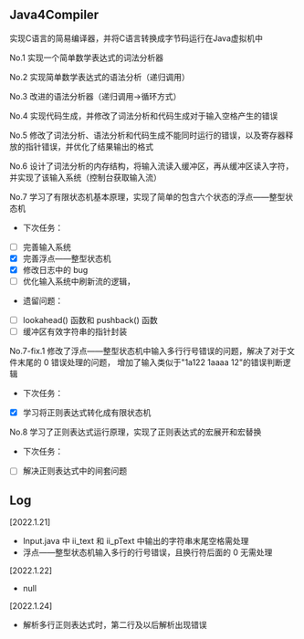 ## Java4Compiler
实现C语言的简易编译器，并将C语言转换成字节码运行在Java虚拟机中

No.1 实现一个简单数学表达式的词法分析器

No.2 实现简单数学表达式的语法分析（递归调用）

No.3 改进的语法分析器（递归调用->循环方式）

No.4 实现代码生成，并修改了词法分析和代码生成对于输入空格产生的错误

No.5 修改了词法分析、语法分析和代码生成不能同时运行的错误，以及寄存器释放的指针错误，并优化了结果输出的格式

No.6 设计了词法分析的内存结构，将输入流读入缓冲区，再从缓冲区读入字符，并实现了该输入系统（控制台获取输入流）

No.7 学习了有限状态机基本原理，实现了简单的包含六个状态的浮点——整型状态机
- 下次任务：
- [ ] 完善输入系统
- [x] 完善浮点——整型状态机
- [x] 修改日志中的 bug
- [ ] 优化输入系统中刷新流的逻辑，
- 遗留问题：
- [ ] lookahead() 函数和 pushback() 函数
- [ ] 缓冲区有效字符串的指针封装

No.7-fix.1 修改了浮点——整型状态机中输入多行行号错误的问题，解决了对于文件末尾的 0 错误处理的问题，
增加了输入类似于"1a122 1aaaa 12"的错误判断逻辑
- 下次任务：
- [x] 学习将正则表达式转化成有限状态机

No.8 学习了正则表达式运行原理，实现了正则表达式的宏展开和宏替换
- 下次任务：
- [ ] 解决正则表达式中的间套问题

## Log 
[2022.1.21] 
- Input.java 中 ii_text 和 ii_pText 中输出的字符串末尾空格需处理
- 浮点——整型状态机输入多行的行号错误，且换行符后面的 0 无需处理

[2022.1.22]
- null

[2022.1.24]
- 解析多行正则表达式时，第二行及以后解析出现错误